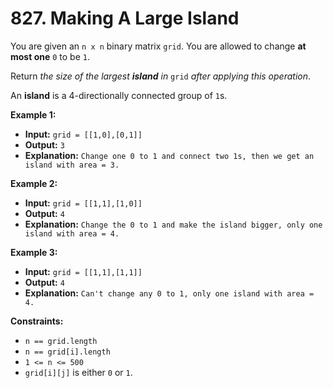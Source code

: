 # 827. Making A Large Island

You are given an `n x n` binary matrix `grid`. You are allowed to change **at most one** `0` to be `1`.

Return _the size of the largest **island** in_ `grid` _after applying this operation_.

An **island** is a 4-directionally connected group of `1`s.

**Example 1:**

* **Input:** `grid = [[1,0],[0,1]]`
* **Output:** `3`
* **Explanation:** `Change one 0 to 1 and connect two 1s, then we get an island with area = 3.`

**Example 2:**

* **Input:** `grid = [[1,1],[1,0]]`
* **Output:** `4`
* **Explanation:** `Change the 0 to 1 and make the island bigger, only one island with area = 4.`

**Example 3:**

* **Input:** `grid = [[1,1],[1,1]]`
* **Output:** `4`
* **Explanation:** `Can't change any 0 to 1, only one island with area = 4.`

**Constraints:**

*   `n == grid.length`
*   `n == grid[i].length`
*   `1 <= n <= 500`
*   `grid[i][j]` is either `0` or `1`.
